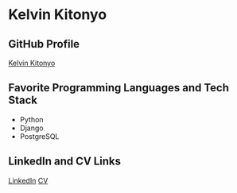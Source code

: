 # Kelvin Kitonyo

## GitHub Profile
[Kelvin Kitonyo](https://github.com/kelvin-kitonyo)

## Favorite Programming Languages and Tech Stack
- Python
- Django
- PostgreSQL

## LinkedIn and CV Links
[LinkedIn](https://www.linkedin.com/in/kelvin-kitonyo)
[CV](https://example.com/kelvin-kitonyo-cv)